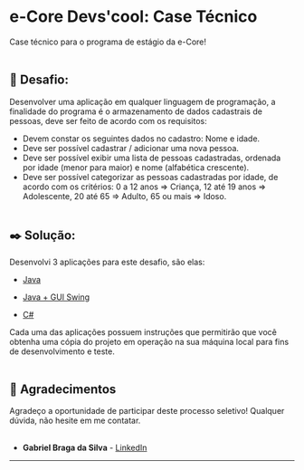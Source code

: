 # e-Core Devs'cool: Case Técnico

Case técnico para o programa de estágio da e-Core! <br><br>

## 📝 Desafio:

Desenvolver uma aplicação em qualquer linguagem de programação, a finalidade do programa é o armazenamento de dados cadastrais de pessoas, deve ser feito de acordo com os requisitos:

 - Devem constar os seguintes dados no cadastro: Nome e idade.
 - Deve ser possível cadastrar / adicionar uma nova pessoa.
 - Deve ser possível exibir uma lista de pessoas cadastradas, ordenada por idade (menor para maior) e nome (alfabética crescente).
- Deve ser possível categorizar as pessoas cadastradas por idade, de acordo com os critérios: 0 a 12 anos => Criança, 12 até 19 anos => Adolescente, 20 até 65 => Adulto, 65 ou mais => Idoso. <br><br>

## ✒️ Solução:

Desenvolvi 3 aplicações para este desafio, são elas:

- [Java](https://github.com/bragabriel/case-tecnico/tree/main/Java/Java)

- [Java + GUI Swing](https://github.com/bragabriel/case-tecnico/tree/main/Java/JavaSwing)

- [C#](https://github.com/bragabriel/case-tecnico/tree/main/CSharp)

Cada uma das aplicações possuem instruções que permitirão que você obtenha uma cópia do projeto em operação na sua máquina local para fins de desenvolvimento e teste. <br><br>


## 🎁 Agradecimentos

Agradeço a oportunidade de participar deste processo seletivo! Qualquer dúvida, não hesite em me contatar.<br><br>

* **Gabriel Braga da Silva** - [LinkedIn](https://www.linkedin.com/in/gabriel-braga-da-silva/)
---
